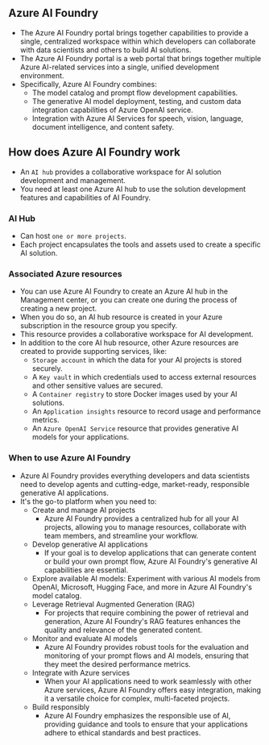 Azure AI Foundry
---

- The Azure AI Foundry portal brings together capabilities to provide a single, centralized workspace within which developers can collaborate with data scientists and others to build AI solutions.
- The Azure AI Foundry portal is a web portal that brings together multiple Azure AI-related services into a single, unified development environment.
- Specifically, Azure AI Foundry combines:
    - The model catalog and prompt flow development capabilities.
    - The generative AI model deployment, testing, and custom data integration capabilities of Azure OpenAI service.
    - Integration with Azure AI Services for speech, vision, language, document intelligence, and content safety.

## How does Azure AI Foundry work

- An `AI hub` provides a collaborative workspace for AI solution development and management.
- You need at least one Azure AI hub to use the solution development features and capabilities of AI Foundry.

### AI Hub

- Can host `one or more projects`.
- Each project encapsulates the tools and assets used to create a specific AI solution.

### Associated Azure resources

- You can use Azure AI Foundry to create an Azure AI hub in the Management center, or you can create one during the process of creating a new project.
- When you do so, an AI hub resource is created in your Azure subscription in the resource group you specify.
- This resource provides a collaborative workspace for AI development.
- In addition to the core AI hub resource, other Azure resources are created to provide supporting services, like:
    - `Storage account` in which the data for your AI projects is stored securely.
    - A `Key vault` in which credentials used to access external resources and other sensitive values are secured.
    - A `Container registry` to store Docker images used by your AI solutions.
    - An `Application insights` resource to record usage and performance metrics.
    - An `Azure OpenAI Service` resource that provides generative AI models for your applications.

### When to use Azure AI Foundry

- Azure AI Foundry provides everything developers and data scientists need to develop agents and cutting-edge, market-ready, responsible generative AI applications.
- It's the go-to platform when you need to:
    - Create and manage AI projects
        - Azure AI Foundry provides a centralized hub for all your AI projects, allowing you to manage resources, collaborate with team members, and streamline your workflow.
    - Develop generative AI applications
        - If your goal is to develop applications that can generate content or build your own prompt flow, Azure AI Foundry's generative AI capabilities are essential.
    - Explore available AI models: Experiment with various AI models from OpenAI, Microsoft, Hugging Face, and more in Azure AI Foundry's model catalog.
    - Leverage Retrieval Augmented Generation (RAG)
        - For projects that require combining the power of retrieval and generation, Azure AI Foundry's RAG features enhances the quality and relevance of the generated content.
    - Monitor and evaluate AI models
        - Azure AI Foundry provides robust tools for the evaluation and monitoring of your prompt flows and AI models, ensuring that they meet the desired performance metrics.
    - Integrate with Azure services
        - When your AI applications need to work seamlessly with other Azure services, Azure AI Foundry offers easy integration, making it a versatile choice for complex, multi-faceted projects.
    - Build responsibly
        - Azure AI Foundry emphasizes the responsible use of AI, providing guidance and tools to ensure that your applications adhere to ethical standards and best practices.
